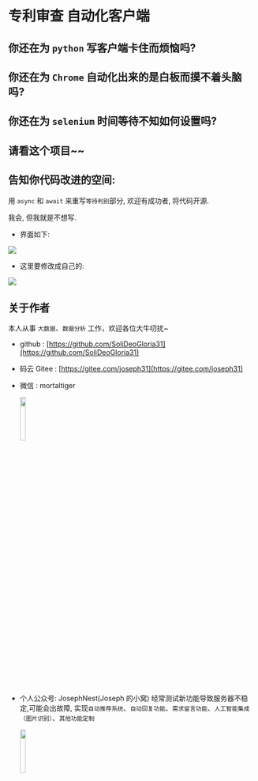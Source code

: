 # 专利审查 自动化客户端

## 你还在为 `python` 写客户端卡住而烦恼吗?
## 你还在为 `Chrome` 自动化出来的是白板而摸不着头脑吗?
## 你还在为 `selenium` 时间等待不知如何设置吗?
## 请看这个项目~~


## 告知你代码改进的空间:

用 `async` 和 `await` 来重写`等待判别`部分, 欢迎有成功者, 将代码开源.

我会, 但我就是不想写.

- 界面如下:

<img src="https://gitee.com/joseph31/picture_bed/raw/master/app.png">

- 这里要修改成自己的:

<img src="https://gitee.com/joseph31/picture_bed/raw/master/edit.png">

## 关于作者

本人从事 `大数据`、`数据分析` 工作，欢迎各位大牛叨扰~

- github : [https://github.com/SoliDeoGloria31](https://github.com/SoliDeoGloria31)

- 码云 Gitee : [https://gitee.com/joseph31](https://gitee.com/joseph31)

- 微信 : mortaltiger

  <img src="https://gitee.com/joseph31/picture_bed/raw/master/mortaltiger.jpg" width="15%">

- 个人公众号: JosephNest(Joseph 的小窝)
  经常测试新功能导致服务器不稳定,可能会出故障, 实现`自动推荐系统`、`自动回复功能`、`需求留言功能`、`人工智能集成（图片识别）`、`其他功能定制`

  <img src="https://gitee.com/joseph31/picture_bed/raw/master/JosephNest.jpg" width="15%">
